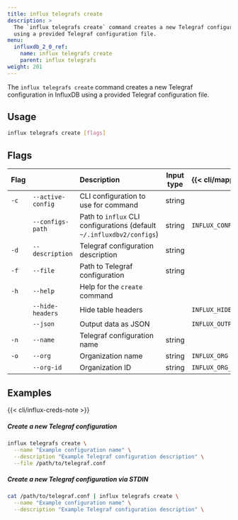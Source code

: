 ```yaml
---
title: influx telegrafs create
description: >
  The `influx telegrafs create` command creates a new Telegraf configuration in InfluxDB
  using a provided Telegraf configuration file.
menu:
  influxdb_2_0_ref:
    name: influx telegrafs create
    parent: influx telegrafs
weight: 201
---
```


The `influx telegrafs create` command creates a new Telegraf configuration in InfluxDB
using a provided Telegraf configuration file.

## Usage
```sh
influx telegrafs create [flags]
```

## Flags
| Flag |                   | Description                                                           | Input type  | {{< cli/mapped >}}    |
|:---- |:---               |:-----------                                                           |:----------: |:------------------    |
| `-c` | `--active-config` | CLI configuration to use for command                                  | string      |                       |
|      | `--configs-path`  | Path to `influx` CLI configurations (default `~/.influxdbv2/configs`) | string      |`INFLUX_CONFIGS_PATH`  |
| `-d` | `--description`   | Telegraf configuration description                                    | string      |                       |
| `-f` | `--file`          | Path to Telegraf configuration                                        | string      |                       |
| `-h` | `--help`          | Help for the `create` command                                         |             |                       |
|      | `--hide-headers`  | Hide table headers                                                    |             | `INFLUX_HIDE_HEADERS` |
|      | `--json`          | Output data as JSON                                                   |             | `INFLUX_OUTPUT_JSON`  |
| `-n` | `--name`          | Telegraf configuration name                                           | string      |                       |
| `-o` | `--org`           | Organization name                                                     | string      | `INFLUX_ORG`          |
|      | `--org-id`        | Organization ID                                                       | string      | `INFLUX_ORG_ID`       |

## Examples

{{< cli/influx-creds-note >}}

##### Create a new Telegraf configuration
```sh
influx telegrafs create \
  --name "Example configuration name" \
  --description "Example Telegraf configuration description" \
  --file /path/to/telegraf.conf
```

##### Create a new Telegraf configuration via STDIN
```sh
cat /path/to/telegraf.conf | influx telegrafs create \
  --name "Example configuration name" \
  --description "Example Telegraf configuration description" \
```
